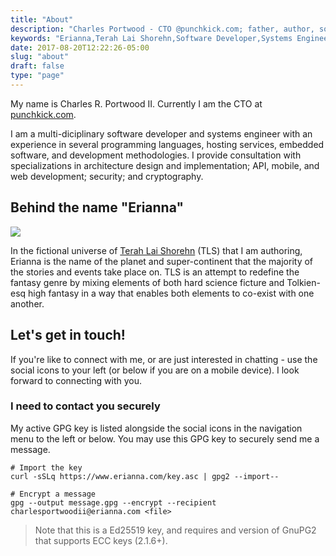 ```yaml
---
title: "About"
description: "Charles Portwood - CTO @punchkick.com; father, author, software developer, systems engineer."
keywords: "Erianna,Terah Lai Shorehn,Software Developer,Systems Engineer,Author"
date: 2017-08-20T12:22:26-05:00
slug: "about"
draft: false
type: "page"
---
```

My name is Charles R. Portwood II. Currently I am the CTO at [punchkick.com](https://www.punchkick.com).

I am a multi-diciplinary software developer and systems engineer with an experience in several programming languages, hosting services, embedded software, and development methodologies. I provide consultation with specializations in architecture design and implementation; API, mobile, and web development; security; and cryptography.

## Behind the name "Erianna"

<span class="image featured">
    <picture>
        <source srcset="https://assets.erianna.com/upload-31b8519b9e308409f3cfbe864e2bf375.webp" crossorigin="anonymous" type="image/webp">
        <img src="https://assets.erianna.com/upload-31b8519b9e308409f3cfbe864e2bf375.jpg" />
    </picture>
</span>

In the fictional universe of [Terah Lai Shorehn](/terah-lai-shorehn) (TLS) that I am authoring, Erianna is the name of the planet and super-continent that the majority of the stories and events take place on. TLS is an attempt to redefine the fantasy genre by mixing elements of both hard science ficture and Tolkien-esq high fantasy in a way that enables both elements to co-exist with one another.

## Let's get in touch!

If you're like to connect with me, or are just interested in chatting - use the social icons to your left (or below if you are on a mobile device). I look forward to connecting with you.

### I need to contact you securely

My active GPG key is listed alongside the social icons in the navigation menu to the left or below. You may use this GPG key to securely send me a message.

```
# Import the key
curl -sSLq https://www.erianna.com/key.asc | gpg2 --import--

# Encrypt a message
gpg --output message.gpg --encrypt --recipient charlesportwoodii@erianna.com <file>
```

> Note that this is a Ed25519 key, and requires and version of GnuPG2 that supports ECC keys (2.1.6+).